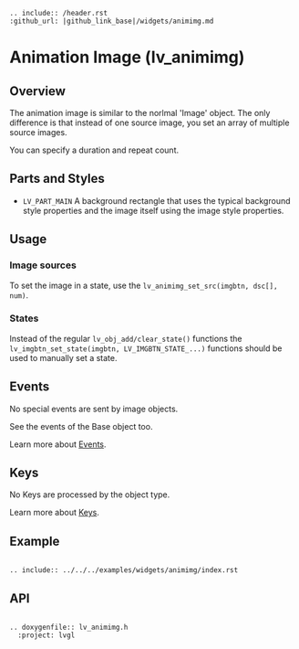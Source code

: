 ```eval_rst
.. include:: /header.rst 
:github_url: |github_link_base|/widgets/animimg.md
```
# Animation Image (lv_animimg)

## Overview

The animation image is similar to the norlmal 'Image' object. The only difference is that instead of one source image, you set an array of multiple source images.

You can specify a duration and repeat count.



## Parts and Styles
- `LV_PART_MAIN` A background rectangle that uses the typical background style properties and the image itself using the image style properties.
  
## Usage

### Image sources
To set the image in a state, use the `lv_animimg_set_src(imgbtn, dsc[], num)`.
 

### States
Instead of the regular `lv_obj_add/clear_state()` functions the `lv_imgbtn_set_state(imgbtn, LV_IMGBTN_STATE_...)` functions should be used to manually set a state.


## Events
No special events are sent by image objects.

See the events of the Base object too.

Learn more about [Events](/overview/event).

## Keys
No Keys are processed by the object type.

Learn more about [Keys](/overview/indev).

## Example

```eval_rst

.. include:: ../../../examples/widgets/animimg/index.rst

```

## API

```eval_rst

.. doxygenfile:: lv_animimg.h
  :project: lvgl

```
